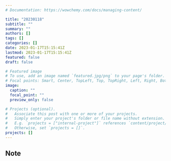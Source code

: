 ```yaml
---
# Documentation: https://wowchemy.com/docs/managing-content/

title: "20230118"
subtitle: ""
summary: ""
authors: []
tags: []
categories: []
date: 2023-01-17T15:15:41Z
lastmod: 2023-01-17T15:15:41Z
featured: false
draft: false

# Featured image
# To use, add an image named `featured.jpg/png` to your page's folder.
# Focal points: Smart, Center, TopLeft, Top, TopRight, Left, Right, BottomLeft, Bottom, BottomRight.
image:
  caption: ""
  focal_point: ""
  preview_only: false

# Projects (optional).
#   Associate this post with one or more of your projects.
#   Simply enter your project's folder or file name without extension.
#   E.g. `projects = ["internal-project"]` references `content/project/deep-learning/index.md`.
#   Otherwise, set `projects = []`.
projects: []
---
```


## Note

